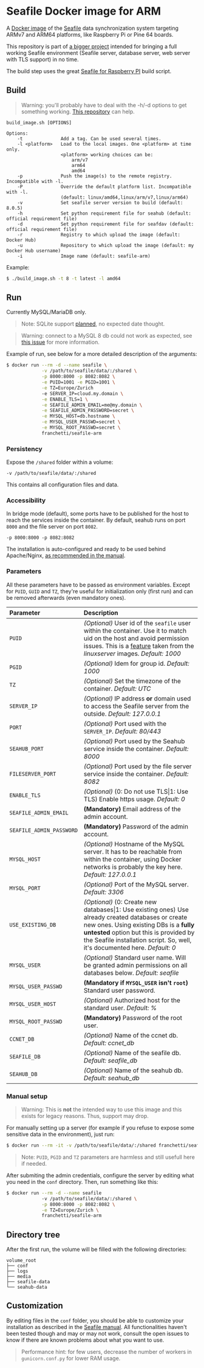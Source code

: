 # Seafile Docker image for ARM

A [Docker image](https://hub.docker.com/r/franchetti/seafile-arm) of the [Seafile](https://www.seafile.com/en/home/)  data synchronization system targeting ARMv7 and ARM64 platforms, like Raspberry Pi or Pine 64 boards. 

This repository is part of [a bigger project](https://github.com/ChatDeBlofeld/seafile-arm-docker) intended for bringing a full working Seafile environment (Seafile server, database server, web server with TLS support) in no time.

The build step uses the great [Seafile for Raspberry PI](https://github.com/haiwen/seafile-rpi) build script.

## Build

> Warning: you'll probably have to deal with the -h/-d options to get something working. [This repository](https://github.com/jobenvil/rpi-build-seafile) can help.

```
build_image.sh [OPTIONS]

Options:
    -t              Add a tag. Can be used several times.
    -l <platform>   Load to the local images. One <platform> at time only.
                    <platform> working choices can be: 
                        arm/v7 
                        arm64 
                        amd64
    -p              Push the image(s) to the remote registry. Incompatible with -l.
    -P              Override the default platform list. Incompatible with -l.
                    (default: linux/amd64,linux/arm/v7,linux/arm64)
    -v              Set seafile server version to build (default: 8.0.5)
    -h              Set python requirement file for seahub (default: official requirement file)
    -d              Set python requirement file for seafdav (default: official requirement file)
    -r              Registry to which upload the image (default: Docker Hub)
    -u              Repository to which upload the image (default: my Docker Hub username)
    -i              Image name (default: seafile-arm)
```

Example:

```Bash
$ ./build_image.sh -t 8 -t latest -l amd64
```

##  Run

Currently MySQL/MariaDB only.

>Note: SQLite support [planned](https://github.com/ChatDeBlofeld/seafile-arm-docker-base/issues/8), no expected date thought.

>Warning: connect to a MySQL 8 db could not work as expected, see [this issue](https://github.com/ChatDeBlofeld/seafile-arm-docker-base/issues/1) for more information.

Example of run, see below for a more detailed description of the arguments:

```Bash
$ docker run --rm -d --name seafile \
             -v /path/to/seafile/data/:/shared \
             -p 8000:8000 -p 8082:8082 \
             -e PUID=1001 -e PGID=1001 \
             -e TZ=Europe/Zurich
             -e SERVER_IP=cloud.my.domain \
             -e ENABLE_TLS=1 \
             -e SEAFILE_ADMIN_EMAIL=me@my.domain \
             -e SEAFILE_ADMIN_PASSWORD=secret \
             -e MYSQL_HOST=db.hostname \
             -e MYSQL_USER_PASSWD=secret \
             -e MYSQL_ROOT_PASSWD=secret \
             franchetti/seafile-arm
```

### Persistency

Expose the `/shared` folder within a volume:

```
-v /path/to/seafile/data/:/shared
```

This contains all configuration files and data.

### Accessibility

In bridge mode (default), some ports have to be published for the host to reach the services inside the container. By default, seahub runs on port `8000` and the file server on port `8082`.

```
-p 8000:8000 -p 8082:8082
```

The installation is auto-configured and ready to be used behind Apache/Nginx, [as recommended in the manual](https://manual.seafile.com/deploy/using_mysql/#starting-seafile-server-and-seahub-website).

### Parameters

All these parameters have to be passed as environment variables. Except for `PUID`, `GUID` and `TZ`, they're useful for initialization only (first run) and can be removed afterwards (even mandatory ones).

| Parameter | Description |
|:-|:-|
|`PUID`| *(Optional)* User id of the `seafile` user within the container. Use it to match uid on the host and avoid permission issues. This is a [feature](https://docs.linuxserver.io/general/understanding-puid-and-pgid) taken from the *linuxserver* images. *Default: 1000*|
|`PGID`| *(Optional)* Idem for group id. *Default: 1000* |
|`TZ`| *(Optional)* Set the timezone of the container. *Default: UTC* |
|`SERVER_IP`| *(Optional)* IP address **or** domain used to access the Seafile server from the outside. *Default: 127.0.0.1*|
|`PORT`|*(Optional)* Port used with the `SERVER_IP`. *Default: 80/443*|
|`SEAHUB_PORT`|*(Optional)* Port used by the Seahub service inside the container. *Default: 8000*|
|`FILESERVER_PORT`|*(Optional)* Port used by the file server service inside the container. *Default: 8082*|
|`ENABLE_TLS`|*(Optional)* (0: Do not use TLS\|1: Use TLS) Enable https usage. *Default: 0*|
|`SEAFILE_ADMIN_EMAIL`|**(Mandatory)** Email address of the admin account.|
|`SEAFILE_ADMIN_PASSWORD`|**(Mandatory)** Password of the admin account.|
|`MYSQL_HOST`|*(Optional)* Hostname of the MySQL server. It has to be reachable from within the container, using Docker networks is probably the key here. *Default: 127.0.0.1*|
|`MYSQL_PORT`|*(Optional)* Port of the MySQL server. *Default: 3306*|
|`USE_EXISTING_DB`|*(Optional)* (0: Create new databases\|1: Use existing ones) Use already created databases or create new ones. Using existing DBs is a **fully untested** option but this is provided by the Seafile installation script. So, well, it's documented here. *Default: 0*|
|`MYSQL_USER`|*(Optional)* Standard user name. Will be granted admin permissions on all databases below. *Default: seafile*|
|`MYSQL_USER_PASSWD`|**(Mandatory if `MYSQL_USER` isn't `root`)** Standard user password.|
|`MYSQL_USER_HOST`|*(Optional)* Authorized host for the standard user. *Default: %*|
|`MYSQL_ROOT_PASSWD`|**(Mandatory)** Password of the root user. |
|`CCNET_DB`|*(Optional)* Name of the ccnet db. *Default: ccnet_db*|
|`SEAFILE_DB`|*(Optional)* Name of the seafile db. *Default: seafile_db*|
|`SEAHUB_DB`|*(Optional)* Name of the seahub db. *Default: seahub_db*|

### Manual setup 

>Warning: This is **not** the intended way to use this image and this exists for legacy reasons. Thus, support may drop.

For manually setting up a server (for example if you refuse to expose some sensitive data in the environment), just run:

```Bash
$ docker run --rm -it -v /path/to/seafile/data/:/shared franchetti/seafile-arm
```

>Note: `PUID`, `PGID` and `TZ` parameters are harmless and still usefull here if needed.

After submiting the admin credentials, configure the server by editing what you need in the `conf` directory. Then, run something like this:

```Bash
$ docker run --rm -d --name seafile
             -v /path/to/seafile/data/:/shared \
             -p 8000:8000 -p 8082:8082 \
             -e TZ=Europe/Zurich \
             franchetti/seafile-arm
```

## Directory tree

After the first run, the volume will be filled with the following directories:

```
volume_root
├── conf
├── logs
├── media
├── seafile-data
└── seahub-data
```

## Customization

By editing files in the `conf` folder, you should be able to customize your installation as described in the [Seafile manual](https://manual.seafile.com/). All functionalities haven't been tested though and may or may not work, consult the open issues to know if there are known problems about what you want to use.

>Performance hint: for few users, decrease the number of workers in `gunicorn.conf.py` for lower RAM usage.

